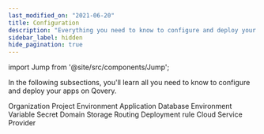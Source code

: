 ```yaml
---
last_modified_on: "2021-06-20"
title: Configuration
description: "Everything you need to know to configure and deploy your applications on Qovery"
sidebar_label: hidden
hide_pagination: true
---
```


import Jump from '@site/src/components/Jump';

In the following subsections, you'll learn all you need to know to configure and deploy your apps on Qovery.

<Jump to="/docs/using-qovery/configuration/organization/">Organization</Jump>
<Jump to="/docs/using-qovery/configuration/project/">Project</Jump>
<Jump to="/docs/using-qovery/configuration/environment/">Environment</Jump>
<Jump to="/docs/using-qovery/configuration/application/">Application</Jump>
<Jump to="/docs/using-qovery/configuration/database/">Database</Jump>
<Jump to="/docs/using-qovery/configuration/environment-variable/">Environment Variable</Jump>
<Jump to="/docs/using-qovery/configuration/secret/">Secret</Jump>
<Jump to="/docs/using-qovery/configuration/domain/">Domain</Jump>
<Jump to="/docs/using-qovery/configuration/storage/">Storage</Jump>
<Jump to="/docs/using-qovery/configuration/routing/">Routing</Jump>
<Jump to="/docs/using-qovery/configuration/deployment-rule/">Deployment rule</Jump>
<Jump to="/docs/using-qovery/configuration/cloud-service-provider/">Cloud Service Provider</Jump>




